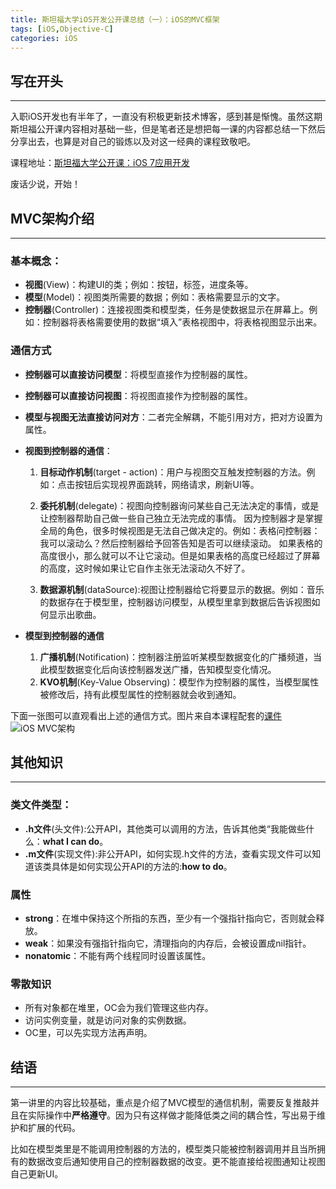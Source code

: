 ```yaml
---
title: 斯坦福大学iOS开发公开课总结（一）：iOS的MVC框架
tags: [iOS,Objective-C]
categories: iOS
---
```


## 写在开头
---
入职iOS开发也有半年了，一直没有积极更新技术博客，感到甚是惭愧。虽然这期斯坦福公开课内容相对基础一些，但是笔者还是想把每一课的内容都总结一下然后分享出去，也算是对自己的锻炼以及对这一经典的课程致敬吧。

课程地址：[斯坦福大学公开课：iOS 7应用开发](http://open.163.com/special/opencourse/ios7.html)

废话少说，开始！

<!-- more -->

## MVC架构介绍
---
### 基本概念：
- **视图**(View)：构建UI的类；例如：按钮，标签，进度条等。
- **模型**(Model)：视图类所需要的数据；例如：表格需要显示的文字。
- **控制器**(Controller)：连接视图类和模型类，任务是使数据显示在屏幕上。例如：控制器将表格需要使用的数据“填入”表格视图中，将表格视图显示出来。


### 通信方式

- **控制器可以直接访问模型**：将模型直接作为控制器的属性。
- **控制器可以直接访问视图**：将视图直接作为控制器的属性。
- **模型与视图无法直接访问对方**：二者完全解耦，不能引用对方，把对方设置为属性。

- **视图到控制器的通信**：
     1. **目标动作机制**(target - action)：用户与视图交互触发控制器的方法。例如：点击按钮后实现视界面跳转，网络请求，刷新UI等。

     2. **委托机制**(delegate)：视图向控制器询问某些自己无法决定的事情，或是让控制器帮助自己做一些自己独立无法完成的事情。 因为控制器才是掌握全局的角色，很多时候视图是无法自己做决定的。例如：表格问控制器：我可以滚动么？然后控制器给予回答告知是否可以继续滚动。 如果表格的高度很小，那么就可以不让它滚动。但是如果表格的高度已经超过了屏幕的高度，这时候如果让它自作主张无法滚动久不好了。                                             
     3. **数据源机制**(dataSource):视图让控制器给它将要显示的数据。例如：音乐的数据存在于模型里，控制器访问模型，从模型里拿到数据后告诉视图如何显示出歌曲。

- **模型到控制器的通信**
    1. **广播机制**(Notification)：控制器注册监听某模型数据变化的广播频道，当此模型数据变化后向该控制器发送广播，告知模型变化情况。
    2. **KVO机制**(Key-Value Observing)：模型作为控制器的属性，当模型属性被修改后，持有此模型属性的控制器就会收到通知。


下面一张图可以直观看出上述的通信方式。图片来自本课程配套的[课件](https://itunes.apple.com/WebObjects/MZStore.woa/wa/viewPodcast?id=480479762)
![iOS MVC架构](http://upload-images.jianshu.io/upload_images/859001-492c53ebbb43ad76.png?imageMogr2/auto-orient/strip%7CimageView2/2/w/1240)

## 其他知识
---
### 类文件类型：
- **.h文件**(头文件):公开API，其他类可以调用的方法，告诉其他类“我能做些什么：**what I can do**。
- **.m文件**(实现文件):非公开API，如何实现.h文件的方法，查看实现文件可以知道该类具体是如何实现公开API的方法的:**how to do**。

### 属性

- **strong**：在堆中保持这个所指的东西，至少有一个强指针指向它，否则就会释放。
- **weak**：如果没有强指针指向它，清理指向的内存后，会被设置成nil指针。
- **nonatomic**：不能有两个线程同时设置该属性。

### 零散知识

- 所有对象都在堆里，OC会为我们管理这些内存。
- 访问实例变量，就是访问对象的实例数据。
- OC里，可以先实现方法再声明。

## 结语
---
第一讲里的内容比较基础，重点是介绍了MVC模型的通信机制，需要反复推敲并且在实际操作中**严格遵守**。因为只有这样做才能降低类之间的耦合性，写出易于维护和扩展的代码。

比如在模型类里是不能调用控制器的方法的，模型类只能被控制器调用并且当所拥有的数据改变后通知使用自己的控制器数据的改变。更不能直接给视图通知让视图自己更新UI。


